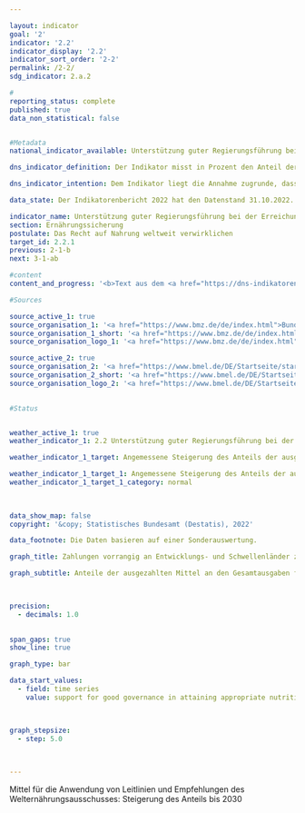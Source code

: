 ```yaml
---

layout: indicator    
goal: '2'    
indicator: '2.2'    
indicator_display: '2.2'    
indicator_sort_order: '2-2'    
permalink: /2-2/    
sdg_indicator: 2.a.2    

#
reporting_status: complete    
published: true    
data_non_statistical: false    


#Metadata    
national_indicator_available: Unterstützung guter Regierungsführung bei der Erreichung einer angemessenen Ernährung weltweit    

dns_indicator_definition: Der Indikator misst in Prozent den Anteil der ausgezahlten Mittel an den Gesamtausgaben für Ernährungssicherung, mit dem die Anwendung relevanter internationaler Normen und Empfehlungen zur Verwirklichung des Rechts auf Nahrung (definiert nach dem Global Strategic Framework des Ausschusses für die Welternährungssicherheit der Vereinten Nationen) unterstützt werden.    

dns_indicator_intention: Dem Indikator liegt die Annahme zugrunde, dass durch die Förderung der Anwendung internationaler Leitlinien und Empfehlungen im Bereich Ernährungssicherung die Ernährungssituation verbessert und somit ein wichtiger Beitrag zur Erfüllung von <abbr title="Ziele für Nachhaltige Entwicklung (Sustainable Development Goals)">SDG</abbr> 2&nbsp;und zur Verwirklichung des Rechts auf Nahrung geleistet werden kann. Der Indikator misst den deutschen Beitrag zur Stärkung guter Regierungsführung im Kontext von Ernährungssicherung. Der Anteil der ausgezahlten Mittel für Ernährungssicherung, der für Governance eingesetzt wird, soll bis 2030&nbsp;angemessen steigen.    

data_state: Der Indikatorenbericht 2022 hat den Datenstand 31.10.2022. Die Daten auf dieser Plattform werden regelmäßig aktualisiert, sodass online aktuellere Daten verfügbar sein können als im <a href="https://dns-indikatoren.de/assets/publications/reports/de/2022.pdf">Indikatorenbericht 2022</a> veröffentlicht.    

indicator_name: Unterstützung guter Regierungsführung bei der Erreichung einer angemessenen Ernährung weltweit    
section: Ernährungssicherung    
postulate: Das Recht auf Nahrung weltweit verwirklichen    
target_id: 2.2.1    
previous: 2-1-b    
next: 3-1-ab    

#content     
content_and_progress: '<b>Text aus dem <a href="https://dns-indikatoren.de/assets/publications/reports/de/2022.pdf">Indikatorenbericht 2022&nbsp;</a></b><br><br>Die Datenerhebung für den Indikator wird durch das Bundesministerium für Ernährung und Landwirtschaft (<abbr title="Bundesministeriums für Ernährung und Landwirtschaft">BMEL</abbr>) und das Bundesministerium für wirtschaftliche Zusammenarbeit und Entwicklung (<abbr title="Bundesministerium für wirtschaftliche Zusammenarbeit und Entwicklung">BMZ</abbr>) vorgenommen. Hierfür erfolgt eine Prüfung aller Projekt- und Programmdokumente zu Vorhaben im Bereich der Ernährungssicherung. Die Ersterhebung für 2016&nbsp;wurde extern überprüft. Diese Validierung hat gezeigt, dass im Hinblick auf eine Vergleichbarkeit der Ergebnisse die Kriterien zur Datenerhebung sowie die Definition zu guter Regierungsführung (Governance) zu konkretisieren sind. In der Folge wurde die Methodik überarbeitet.<br><br>Ein Projekt wird nun angerechnet, wenn im Ziel, in der Wirkungsmatrix oder der Projektbeschreibung a) eine Leitlinie oder eine Empfehlung des Global Strategic Framework für Ernährungssicherung konkret genannt wird oder b) ein inhaltliches Kernelement einer Leitlinie/ Empfehlung substantieller Teil des Vorhabens ist und gleichzeitig das Vorhaben die Stärkung rechtlicher, institutioneller oder politischer Rahmenbedingungen zum Ziel hat. Eine Kongruenz zur Erfassung der diesbezüglichen Ausgaben als öffentliche Entwicklungsausgaben (<abbr title="Öffentliche Entwicklungsausgaben (official development assistance)">ODA</abbr>) muss gegeben sein.<br><br>In 2016&nbsp;wurden für den Teilbereich Governance 148&nbsp;Millionen Euro der <abbr title="Öffentliche Entwicklungsausgaben (official development assistance)">ODA</abbr> im Bereich Ernährungssicherung ausgegeben. Der Anteil beträgt nach Überarbeitung der Methodik 16,7&nbsp;% der Gesamtausgaben in Höhe von 887&nbsp;Millionen Euro. Damit liegen sowohl die Gesamtausgaben als auch die Ausgaben für den Teilbereich Governance deutlich unter den Werten vor der Überarbeitung der Methodik (2016: 32&nbsp;% der Gesamtausgaben in Höhe von 1&nbsp;472&nbsp;Millionen Euro). Dieses ist <abbr title="vor allem">v. a.</abbr> auf einen geänderten Governance-Begriff und Zugrundelegung der Governance-Kennung der <abbr title="Organisation für wirtschaftliche Zusammenarbeit und Entwicklung (Organisation for Economic Co-operation and Development)">OECD</abbr> (<abbr title="beziehungsweise">bzw.</abbr> alternativ die Anwendung der Governance-Kriterien der deutschen Entwicklungszusammenarbeit) als zusätzliches Kriterium zurückzuführen.<br><br>Im Jahr 2018&nbsp;umfasste der Teilbereich Governance mit 223&nbsp;Millionen Euro 18,3&nbsp;% der <abbr title="Öffentliche Entwicklungsausgaben (official development assistance)">ODA</abbr>-Gesamtausgaben für Ernährungssicherung in Höhe von 1&nbsp;215&nbsp;Millionen Euro. Im Vergleich zu den gesamten öffentlichen Entwicklungsausgaben machten jedoch sowohl der Bereich Governance als auch der Bereich Ernährungssicherung lediglich einen kleinen Teil aus. So wurden im Jahr 2018&nbsp;insgesamt 25&nbsp;Milliarden Euro <abbr title="Öffentliche Entwicklungsausgaben (official development assistance)">ODA</abbr> geleistet. Davon entfielen 4,9&nbsp;% auf Ernährungssicherung <abbr title="beziehungsweise">bzw.</abbr> 0,9&nbsp;% auf gute Regierungsführung im Bereich Ernährungssicherung.<br><br>Der Indikator stellt einen Ausschnitt von Deutschlands Beitrag zum Erreichen des <abbr title="Ziele für Nachhaltige Entwicklung (Sustainable Development Goals)">SDGs</abbr> 2&nbsp;dar. Insgesamt hatte sich die Situation in den Partnerländern der deutschen Entwicklungszusammenarbeit in den letzten Jahren zunächst deutlich verbessert. So sank, basierend auf Zahlen der Ernährungs- und Landwirtschaftsorganisation der Vereinten Nationen (<abbr title="Ernährungs- und Landwirtschaftsorganisation der Vereinten Nationen (Food and Agriculture Organization)">FAO</abbr>), der Anteil der Menschen, die in den Partnerländern an Unterernährung leiden, von 2000&nbsp;bis 2015&nbsp;von 19&nbsp;% auf 14&nbsp;%. Nach aktuellen Schätzungen der <abbr title="Ernährungs- und Landwirtschaftsorganisation der Vereinten Nationen (Food and Agriculture Organization)">FAO</abbr> ist der Anteil der unterernährten Menschen seit 2015&nbsp;weltweit wieder gestiegen und umfasste 820&nbsp;Millionen Menschen in 2018. Dies entsprach 11% der Weltbevölkerung.'    

#Sources    

source_active_1: true
source_organisation_1: '<a href="https://www.bmz.de/de/index.html">Bundesministerium für wirtschaftliche Zusammenarbeit und Entwicklung</a>'
source_organisation_1_short: '<a href="https://www.bmz.de/de/index.html" target="_blank">Bundesministerium für wirtschaftliche Zusammenarbeit und Entwicklung</a>'
source_organisation_logo_1: '<a href="https://www.bmz.de/de/index.html" target="_blank"><img src="https://dnsUpgradeEnvironment.github.io/dns-indicators/public/OrgImgDe/bmz.png" alt="Bundesministerium für wirtschaftliche Zusammenarbeit und Entwicklung" title=" Klicken Sie hier um zur Homepage der Organisation Bundesministerium für wirtschaftliche Zusammenarbeit und Entwicklung zu gelangen." style="height:60px; width:148px; border: transparent"/></a>'

source_active_2: true
source_organisation_2: '<a href="https://www.bmel.de/DE/Startseite/startseite_node.html">Bundesministerium für Ernährung und Landwirtschaft</a>'
source_organisation_2_short: '<a href="https://www.bmel.de/DE/Startseite/startseite_node.html" target="_blank">Bundesministerium für Ernährung und Landwirtschaft</a>'
source_organisation_logo_2: '<a href="https://www.bmel.de/DE/Startseite/startseite_node.html" target="_blank"><img src="https://dnsUpgradeEnvironment.github.io/dns-indicators/public/OrgImgDe/bmel.png" alt="Bundesministerium für Ernährung und Landwirtschaft" title=" Klicken Sie hier um zur Homepage der Organisation Bundesministerium für Ernährung und Landwirtschaft zu gelangen." style="height:60px; width:148px; border: transparent"/></a>'
    

#Status    


weather_active_1: true
weather_indicator_1: 2.2 Unterstützung guter Regierungsführung bei der Erreichung einer angemessenen Ernährung weltweit

weather_indicator_1_target: Angemessene Steigerung des Anteils der ausgezahlten Mittel für die Anwendung von Leitlinien und Empfehlungen des <abbr title="Vereinte Nationen (United Nations)">VN</abbr>-Welternährungsausschusses (CFS) an den Gesamtausgaben für Ernährungssicherung in % bis 2030

weather_indicator_1_target_1: Angemessene Steigerung des Anteils der ausgezahlten Mittel für die Anwendung von Leitlinien und Empfehlungen des <abbr title="Vereinte Nationen (United Nations)">VN</abbr>-Welternährungsausschusses (CFS) an den Gesamtausgaben für Ernährungssicherung in % bis 2030
weather_indicator_1_target_1_category: normal
    
    

data_show_map: false    
copyright: '&copy; Statistisches Bundesamt (Destatis), 2022'    

data_footnote: Die Daten basieren auf einer Sonderauswertung.    

graph_title: Zahlungen vorrangig an Entwicklungs- und Schwellenländer zur Unterstützung guter Regierungsführung für Ernährungssicherung    

graph_subtitle: Anteile der ausgezahlten Mittel an den Gesamtausgaben für Ernährungssicherung    

    

precision: 
  - decimals: 1.0
        

span_gaps: true    
show_line: true    

graph_type: bar    

data_start_values: 
  - field: time series
    value: support for good governance in attaining appropriate nutrition world-wide    

    

graph_stepsize: 
  - step: 5.0
        

                
---
```



<div>
  <div class="my-header">
    <label class="default">Mittel für die Anwendung von Leitlinien und Empfehlungen des Welternährungsausschusses: Steigerung des Anteils bis 2030
    </label>
  </div>
</div>
<div class="my-header-note">
  <label class="default"><b>
  </b></label>
</div>